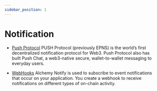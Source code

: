 ```yaml
---
sidebar_position: 1
---
```


# Notification

- [Push Protocol](https://push.org/) PUSH Protocol (previously EPNS) is the world’s first decentralized notification protocol for Web3. Push Protocol also has built Push Chat, a web3-native secure, wallet-to-wallet messaging to everyday users.

- [WebHooks](https://www.alchemy.com/webhooks) Alchemy Notify is used to subscribe to event notifications that occur on your application. You create a webhook to receive notifications on different types of on-chain activity.